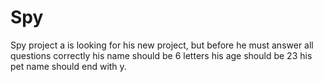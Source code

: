 # Spy
Spy project
a is looking for his new project, but before he must answer all questions correctly
his name should be 6 letters
his age should be 23
his pet name should end with y.
